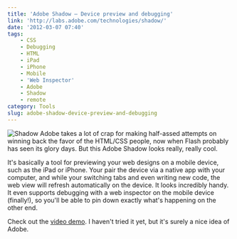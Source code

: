 ```yaml
---
title: 'Adobe Shadow – Device preview and debugging'
link: 'http://labs.adobe.com/technologies/shadow/'
date: '2012-03-07 07:40'
tags:
    - CSS
    - Debugging
    - HTML
    - iPad
    - iPhone
    - Mobile
    - 'Web Inspector'
    - Adobe
    - Shadow
    - remote
category: Tools
slug: adobe-shadow-device-preview-and-debugging
---
```


![Shadow](http://labs.adobe.com/technologies/shadow/images/shadow_128x128.gif) Adobe takes a lot of crap for making half-assed attempts on winning back the favor of the HTML/CSS people, now when Flash probably has seen its glory days. But this Adobe Shadow looks really, really cool.   It's basically a tool for previewing your web designs on a mobile device, such as the iPad or iPhone. Your pair the device via a native app with your computer, and while your switching tabs and even writing new code, the web view will refresh automatically on the device. It looks incredibly handy. It even supports debugging with a web inspector on the mobile device (finally!), so you'll be able to pin down exactly what's happening on the other end.   Check out the [video demo](http://tv.adobe.com/watch/adobe-technology-sneaks-2012/adobe-shadow). I haven't tried it yet, but it's surely a nice idea of Adobe.
